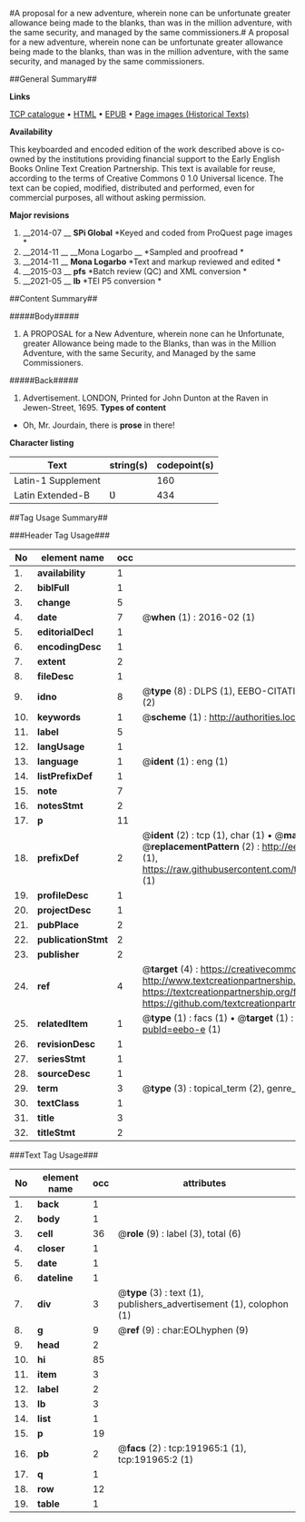 #A proposal for a new adventure, wherein none can be unfortunate greater allowance being made to the blanks, than was in the million adventure, with the same security, and managed by the same commissioners.#
A proposal for a new adventure, wherein none can be unfortunate greater allowance being made to the blanks, than was in the million adventure, with the same security, and managed by the same commissioners.

##General Summary##

**Links**

[TCP catalogue](http://www.ota.ox.ac.uk/tcp/)  • 
[HTML](http://tei.it.ox.ac.uk/tcp/Texts-HTML/free/B09/B09794.html)  • 
[EPUB](http://tei.it.ox.ac.uk/tcp/Texts-EPUB/free/B09/B09794.epub) • 
[Page images (Historical Texts)](https://historicaltexts.jisc.ac.uk/eebo-52614855_191965e)

**Availability**

This keyboarded and encoded edition of the work described above is co-owned by the
    institutions providing financial support to the Early English Books Online Text Creation
    Partnership. This text is available for reuse, according to the terms of  Creative Commons 0 1.0 Universal
    licence. The text can be copied, modified, distributed and performed, even for commercial
    purposes, all without asking permission.

**Major revisions**

1. __2014-07 __ __SPi Global__ *Keyed and coded from ProQuest page images *
1. __2014-11 __ __Mona Logarbo __ *Sampled and proofread *
1. __2014-11 __ __Mona Logarbo__ *Text and markup reviewed and edited *
1. __2015-03 __ __pfs__ *Batch review (QC) and XML conversion *
1. __2021-05 __ __lb__ *TEI P5 conversion *

##Content Summary##

#####Body#####

1. A PROPOSAL for a New Adventure, wherein none can he Ʋnfortunate, greater Allowance being made to the Blanks, than was in the Million Adventure, with the same Security, and Managed by the same Commissioners.

#####Back#####

1. Advertisement.
LONDON, Printed for John Dunton at the Raven in Jewen-Street, 1695.
**Types of content**

  * Oh, Mr. Jourdain, there is **prose** in there!

**Character listing**


|Text|string(s)|codepoint(s)|
|---|---|---|
|Latin-1 Supplement| |160|
|Latin Extended-B|Ʋ|434|

##Tag Usage Summary##

###Header Tag Usage###

|No|element name|occ|attributes|
|---|---|---|---|
|1.|__availability__|1||
|2.|__biblFull__|1||
|3.|__change__|5||
|4.|__date__|7| @__when__ (1) : 2016-02 (1)|
|5.|__editorialDecl__|1||
|6.|__encodingDesc__|1||
|7.|__extent__|2||
|8.|__fileDesc__|1||
|9.|__idno__|8| @__type__ (8) : DLPS (1), EEBO-CITATION (1), VID (1), EEBO-PROQUEST (1), OCLC (2), STC (2)|
|10.|__keywords__|1| @__scheme__ (1) : http://authorities.loc.gov/ (1)|
|11.|__label__|5||
|12.|__langUsage__|1||
|13.|__language__|1| @__ident__ (1) : eng (1)|
|14.|__listPrefixDef__|1||
|15.|__note__|7||
|16.|__notesStmt__|2||
|17.|__p__|11||
|18.|__prefixDef__|2| @__ident__ (2) : tcp (1), char (1)  •  @__matchPattern__ (2) : ([0-9\-]+):([0-9IVX]+) (1), (.+) (1)  •  @__replacementPattern__ (2) : http://eebo.chadwyck.com/downloadtiff?vid=$1&page=$2 (1), https://raw.githubusercontent.com/textcreationpartnership/Texts/master/tcpchars.xml#$1 (1)|
|19.|__profileDesc__|1||
|20.|__projectDesc__|1||
|21.|__pubPlace__|2||
|22.|__publicationStmt__|2||
|23.|__publisher__|2||
|24.|__ref__|4| @__target__ (4) : https://creativecommons.org/publicdomain/zero/1.0/ (1), http://www.textcreationpartnership.org/docs/. (1), https://textcreationpartnership.org/faq/#faq05 (1), https://github.com/textcreationpartnership (1)|
|25.|__relatedItem__|1| @__type__ (1) : facs (1)  •  @__target__ (1) : https://data.historicaltexts.jisc.ac.uk/view?pubId=eebo-e (1)|
|26.|__revisionDesc__|1||
|27.|__seriesStmt__|1||
|28.|__sourceDesc__|1||
|29.|__term__|3| @__type__ (3) : topical_term (2), genre_form (1)|
|30.|__textClass__|1||
|31.|__title__|3||
|32.|__titleStmt__|2||


###Text Tag Usage###

|No|element name|occ|attributes|
|---|---|---|---|
|1.|__back__|1||
|2.|__body__|1||
|3.|__cell__|36| @__role__ (9) : label (3), total (6)|
|4.|__closer__|1||
|5.|__date__|1||
|6.|__dateline__|1||
|7.|__div__|3| @__type__ (3) : text (1), publishers_advertisement (1), colophon (1)|
|8.|__g__|9| @__ref__ (9) : char:EOLhyphen (9)|
|9.|__head__|2||
|10.|__hi__|85||
|11.|__item__|3||
|12.|__label__|2||
|13.|__lb__|3||
|14.|__list__|1||
|15.|__p__|19||
|16.|__pb__|2| @__facs__ (2) : tcp:191965:1 (1), tcp:191965:2 (1)|
|17.|__q__|1||
|18.|__row__|12||
|19.|__table__|1||
